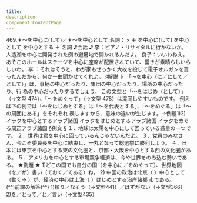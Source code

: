 ```yaml
---
title:
description
component:ContentPage
---
```



469.＊～を中心に(して)／＊～を中心として
名詞： × ＋ を中心に(して)
を中心として を中心とする ＋ 名詞
♪会話 ♪
李：ピアノ・リサイタルに行かないか。人造湖を中心に開発された例の避暑地で開かれるんだよ。
良子：いいわねえ。あそこのホールはステージを中心に座席が配置されていて、響きが素晴らしいらしいわ。 李 ：それはそうと、わが家もせっかく大枚を投じて電子オルガンを買ったんだから、何か一曲聞かせてくれよ。
♯解説 ♭
「～を中心（に／にして／として）」は、事柄の中心だったり、集団の中心だったり、場所の中心だったり、行 為の中心だったりするでしょう。
この文型と「～をはじめ（として）」（→文型 474）、「～をめぐって」（→文型 478）は混同しやすいものです。 例えば下の例では「～をはじめとする」は「～を代表とする」、「～をめぐる」は「～の周囲にある」をそれぞれ 表しますから、意味の違いが生じます。→例題1)2)
イラクを中心とするアラブ諸国
イラクをはじめとするアラブ諸国
イラクをめぐる周辺アラブ諸国
§例文 §
１．地球は太陽を中心にして回っている惑星の一つです。
２．世界は君を中心に回っているんじゃないんだよ。
３．党員のみなさん、今こそ委員長を中心に結束し、一丸となって総選挙に勝利しよう。
４．日本には東京を中心とする東の文化圏と、京都・大阪を中心とする西の文化圏がある。
５．アメリカを中心とする市場競争経済は、今や世界をのみ込む勢いである。
★例題 ★
1)どこの国でも自分の国（を中心に／をめぐって）、世界地図（を／が）書い（ておく／てある）ね。
2) 中国の政治は北京（ ）中心として（動く→ ）が、経済の中心は上海（ ）はじめとする沿岸諸都
市である。      
(^^)前課の解答(^^)
1)頼り／なそう（→文型441）／はずがない（→文型366）
2)を／とって／と／言い（→文型435）
